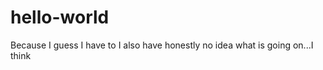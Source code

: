 hello-world
===========

Because I guess I have to
I also have honestly no idea what is going on...I think
